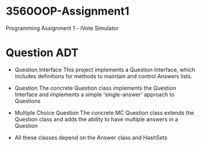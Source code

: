 # 3560OOP-Assignment1
Programming Assignment 1 - iVote Simulator

# Question ADT
- Question Interface
    This project implements a Question Interface, which includes definitions for
    methods to maintain and control Answers lists.
- Question
    The concrete Question class implements the Question Interface and implements 
    a simple 'single-answer' approach to Questions
- Multiple Choice Question
    The concrete MC Question class extends the Question class and adds the ability
    to have multiple answers in a Question

- All these classes depend on the Answer class and HashSets

